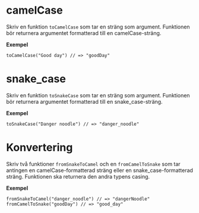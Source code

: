 # camelCase

Skriv en funktion `toCamelCase` som tar en sträng som argument. Funktionen bör returnera argumentet formatterad till en camelCase-sträng.

**Exempel**
```
toCamelCase("Good day") // => "goodDay"
```

# snake_case

Skriv en funktion `toSnakeCase` som tar en sträng som argument. Funktionen bör returnera argumentet formatterad till en snake_case-sträng.

**Exempel**
```
toSnakeCase("Danger noodle") // => "danger_noodle"
```

# Konvertering

Skriv två funktioner `fromSnakeToCamel` och en `fromCamelToSnake` som tar antingen en camelCase-formatterad sträng eller en snake_case-formatterad sträng. Funktionen ska returnera den andra typens casing.

**Exempel**
```
fromSnakeToCamel("danger_noodle") // => "dangerNoodle"
fromCamelToSnake("goodDay") // => "good_day"
```